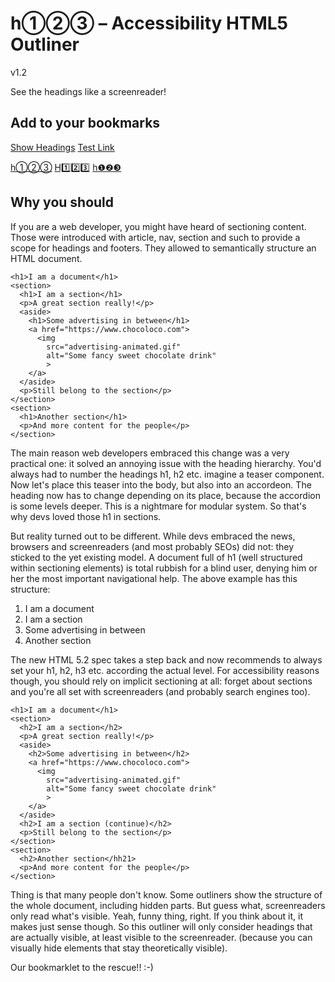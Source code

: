 # h①②③ – Accessibility HTML5 Outliner

v1.2

See the headings like a screenreader!

## Add to your bookmarks

[Show Headings][1]
[Test Link][2]

[h①②③][1]
[H1️⃣2️⃣3️⃣][1]
[h❶❷❸][1]

## Why you should

If you are a web developer, you might have heard of sectioning content. Those were introduced with article, nav, section and such to provide a scope for headings and footers. They allowed to semantically structure an HTML document.

    <h1>I am a document</h1>
    <section>
      <h1>I am a section</h1>
      <p>A great section really!</p>
      <aside>
        <h1>Some advertising in between</h1>
        <a href="https://www.chocoloco.com">
          <img
            src="advertising-animated.gif"
            alt="Some fancy sweet chocolate drink"
            >
        </a>
      </aside>
      <p>Still belong to the section</p>
    </section>
    <section>
      <h1>Another section</h1>
      <p>And more content for the people</p>
    </section>

The main reason web developers embraced this change was a very practical one: it solved an annoying issue with the heading hierarchy. You'd always had to number the headings h1, h2 etc. imagine a teaser component. Now let's place this teaser into the body, but also into an accordeon. The heading now has to change depending on its place, because the accordion is some levels deeper. This is a nightmare for modular system. So that's why devs loved those h1 in sections.

But reality turned out to be different. While devs embraced the news, browsers and screenreaders (and most probably SEOs) did not: they sticked to the yet existing model. A document full of h1 (well structured within sectioning elements) is total rubbish for a blind user, denying him or her the most important navigational help. The above example has this structure:

1. I am a document
2. I am a section
3. Some advertising in between
4. Another section

The new HTML 5.2 spec takes a step back and now recommends to always set your h1, h2, h3 etc. according the actual level. For accessibility reasons though, you should rely on implicit sectioning at all: forget about sections and you're all set with screenreaders (and probably search engines too).

    <h1>I am a document</h1>
    <section>
      <h2>I am a section</h2>
      <p>A great section really!</p>
      <aside>
        <h2>Some advertising in between</h2>
        <a href="https://www.chocoloco.com">
          <img
            src="advertising-animated.gif"
            alt="Some fancy sweet chocolate drink"
            >
        </a>
      </aside>
      <h2>I am a section (continue)</h2>
      <p>Still belong to the section</p>
    </section>
    <section>
      <h2>Another section</hh21>
      <p>And more content for the people</p>
    </section>

Thing is that many people don't know. Some outliners show the structure of the whole document, including hidden parts. But guess what, screenreaders only read what's visible. Yeah, funny thing, right. If you think about it, it makes just sense though. So this outliner will only consider headings that are actually visible, at least visible to the screenreader. (because you can visually hide elements that stay theoretically visible).

Our bookmarklet to the rescue!! :-)

[2]: https://test.com
[1]: javascript:(function(){%22use%20strict%22%3Bfunction%20_createForOfIteratorHelper(e%2Ct)%7Bvar%20i%3D%22undefined%22!%3Dtypeof%20Symbol%26%26e%5BSymbol.iterator%5D%7C%7Ce%5B%22%40%40iterator%22%5D%3Bif(!i)%7Bif(Array.isArray(e)%7C%7C(i%3D_unsupportedIterableToArray(e))%7C%7Ct%26%26e%26%26%22number%22%3D%3Dtypeof%20e.length)%7Bi%26%26(e%3Di)%3Bvar%20o%3D0%2Cn%3Dfunction()%7B%7D%3Breturn%7Bs%3An%2Cn%3Afunction()%7Breturn%20o%3E%3De.length%3F%7Bdone%3A!0%7D%3A%7Bdone%3A!1%2Cvalue%3Ae%5Bo%2B%2B%5D%7D%7D%2Ce%3Afunction(e)%7Bthrow%20e%7D%2Cf%3An%7D%7Dthrow%20new%20TypeError(%22Invalid%20attempt%20to%20iterate%20non-iterable%20instance.%5CnIn%20order%20to%20be%20iterable%2C%20non-array%20objects%20must%20have%20a%20%5BSymbol.iterator%5D()%20method.%22)%7Dvar%20r%2Cl%3D!0%2Ca%3D!1%3Breturn%7Bs%3Afunction()%7Bi%3Di.call(e)%7D%2Cn%3Afunction()%7Bvar%20e%3Di.next()%3Breturn%20l%3De.done%2Ce%7D%2Ce%3Afunction(e)%7Ba%3D!0%2Cr%3De%7D%2Cf%3Afunction()%7Btry%7Bl%7C%7Cnull%3D%3Di.return%7C%7Ci.return()%7Dfinally%7Bif(a)throw%20r%7D%7D%7D%7Dfunction%20_toConsumableArray(e)%7Breturn%20_arrayWithoutHoles(e)%7C%7C_iterableToArray(e)%7C%7C_unsupportedIterableToArray(e)%7C%7C_nonIterableSpread()%7Dfunction%20_nonIterableSpread()%7Bthrow%20new%20TypeError(%22Invalid%20attempt%20to%20spread%20non-iterable%20instance.%5CnIn%20order%20to%20be%20iterable%2C%20non-array%20objects%20must%20have%20a%20%5BSymbol.iterator%5D()%20method.%22)%7Dfunction%20_unsupportedIterableToArray(e%2Ct)%7Bif(e)%7Bif(%22string%22%3D%3Dtypeof%20e)return%20_arrayLikeToArray(e%2Ct)%3Bvar%20i%3D%7B%7D.toString.call(e).slice(8%2C-1)%3Breturn%22Object%22%3D%3D%3Di%26%26e.constructor%26%26(i%3De.constructor.name)%2C%22Map%22%3D%3D%3Di%7C%7C%22Set%22%3D%3D%3Di%3FArray.from(e)%3A%22Arguments%22%3D%3D%3Di%7C%7C%2F%5E(%3F%3AUi%7CI)nt(%3F%3A8%7C16%7C32)(%3F%3AClamped)%3FArray%24%2F.test(i)%3F_arrayLikeToArray(e%2Ct)%3Avoid%200%7D%7Dfunction%20_iterableToArray(e)%7Bif(%22undefined%22!%3Dtypeof%20Symbol%26%26null!%3De%5BSymbol.iterator%5D%7C%7Cnull!%3De%5B%22%40%40iterator%22%5D)return%20Array.from(e)%7Dfunction%20_arrayWithoutHoles(e)%7Bif(Array.isArray(e))return%20_arrayLikeToArray(e)%7Dfunction%20_arrayLikeToArray(e%2Ct)%7B(null%3D%3Dt%7C%7Ct%3Ee.length)%26%26(t%3De.length)%3Bfor(var%20i%3D0%2Co%3DArray(t)%3Bi%3Ct%3Bi%2B%2B)o%5Bi%5D%3De%5Bi%5D%3Breturn%20o%7Dvar%20containerId%3D%22a11y-bookmarklet%22%2CcontainerStyle%3D%22position%3A%20fixed%3B%20top%3A%200%3B%20right%3A%200%3B%20max-height%3A%20100%25%3B%20box-shadow%3A%200%200%2080px%20rgba(0%2C0%2C0%2C0.3)%3B%20width%3A%2020%25%3B%20min-width%3A%20320px%3B%20max-width%3A%20450px%3B%20z-index%3A%201000001%3B%22%2ChighlighterEl%3Ddocument.createElement(%22DIV%22)%3BhighlighterEl.id%3D%22h1-a11y-highlighterelement%22%2ChighlighterEl.style.cssText%3D%22pointer-events%3A%20none%3B%20position%3A%20fixed%3B%20border%3A%201px%20dashed%20%230081BE%3B%20box-shadow%3A%200%200%2054px%200%20rgba(0%2C84%2C150%2C0.3)%3B%20display%3A%20none%3B%20z-index%3A%201000000%3B%20transition%3A%20all%20200ms%3B%22%3Bvar%20container%3Ddocument.getElementById(containerId)%3Bcontainer%26%26document.body.removeChild(container)%2C(container%3Ddocument.createElement(%22DIV%22)).id%3DcontainerId%2Ccontainer.style.cssText%3DcontainerStyle%3Bvar%20iframe%3Ddocument.createElement(%22IFRAME%22)%3Biframe.style.width%3D%22100%25%22%2Ciframe.style.height%3D%22100%25%22%2Ciframe.style.borderWidth%3D%220%22%2Ciframe.setAttribute(%22title%22%2C%22H123%22)%3Bvar%20doc%2Coutline%3DgetOutline()%3Bfunction%20updateHeight()%7Bcontainer.style.height%3D%220px%22%2Ccontainer.style.height%3Ddoc.scrollingElement.scrollHeight%2B%22px%22%7Dfunction%20getOutline()%7Bfor(var%20e%3D0%2Ct%3DcustomQuerySelectorAll(document%2C'%3Ais(h1%2Ch2%2Ch3%2Ch4%2Ch5%2Ch6%2Ch7%2C%5Brole%3D%22heading%22%5D)%3Anot(%5Brole%3D%22presentation%22%5D)')%2Ci%3D%5B%5D%2Co%3D0%3Bo%3Ct.length%3Bo%2B%2B)%7Bvar%20n%3Dt%5Bo%5D%2Cr%3DisVisible(t%5Bo%5D)%2Cl%3DparseInt(n.getAttribute(%22aria-level%22)%7C%7Cn.nodeName.charAt(1))%3Bif(r)%7Bvar%20a%3Dl%3Ee%26%26l!%3D%3De%2B1%3Be%3Dl%7Delse%20a%3D!1%3Bi.push(%7Bvisible%3Ar%2Cvisuallyhidden%3Ar%26%26isVisuallyHidden(n)%2Cwrong%3Aa%2Clevel%3Al%2Cel%3An%7D)%7Dreturn%20i%7Dfunction%20countOutline(e%2Ct)%7Bfor(var%20i%3D0%2Co%3D0%3Bo%3Ce.length%3Bo%2B%2B)e%5Bo%5D%5Bt%5D%26%26i%2B%2B%3Breturn%20i%7Dfunction%20outlineToHTML(e)%7Bfor(var%20t%3D%22%22%2Ci%3D0%3Bi%3Ce.length%3Bi%2B%2B)%7Bvar%20o%3De%5Bi%5D%2Cn%3DtextContent(o.el).trim()%3Bt%2B%3D'%3Cli%20class%3D%22'%2Ct%2B%3Do.wrong%3F%22wrong-level%22%3A%22correct-level%22%2Ct%2B%3Do.visible%3F%22%22%3A%22%20hidden%22%2Ct%2B%3Do.visuallyhidden%3F%22%20visuallyhidden%22%3A%22%22%2Ct%2B%3Dn%3F%22%22%3A%22%20empty%22%2Ct%2B%3D'%22%20style%3D%22margin-left%3A%20'%2Bo.level%2B'em%3B%22%3E'%2Ct%2B%3D'%3Ca%20href%3D%22%23'%2Bi%2B'%22%20target%3D%22_top%22%3E'%2Ct%2B%3D'%3Cspan%20class%3D%22level%22%20data-level%3D%22'%2Bo.level%2B'%22%3E%3C%2Fspan%3E%20'%2Ct%2B%3D'%3Cspan%20class%3D%22text%22%3E'%2B(n%3FhtmlEntities(n)%3A%22%5Bempty%20or%20non-text%20heading%5D%22)%2B%22%3C%2Fspan%3E%22%2Ct%2B%3D%22%3C%2Fa%3E%22%2Ct%2B%3D%22%3C%2Fli%3E%22%7Dreturn'%3Cul%20id%3D%22headings%22%3E'%2Bt%2B%22%3C%2Ful%3E%22%7Dfunction%20htmlEntities(e)%7Breturn%20String(e).replace(%2F%26%2Fg%2C%22%26amp%3B%22).replace(%2F%3C%2Fg%2C%22%26lt%3B%22).replace(%2F%3E%2Fg%2C%22%26gt%3B%22).replace(%2F%22%2Fg%2C%22%26quot%3B%22)%7Dfunction%20isVisible(e)%7Bfor(var%20t%3Dwindow.getComputedStyle(e)%2Ci%3D!1%3Be%3B)%7Bif(%22none%22%3D%3D%3Dt.display)return!1%3Bif(!i)%7Bif(%22hidden%22%3D%3D%3Dt.visibility)return!1%3B%22visible%22%3D%3D%3Dt.visibility%26%26(i%3D!0)%7Dif(%22true%22%3D%3D%3De.getAttribute(%22aria-hidden%22))return!1%3Bvar%20o%3De.assignedSlot%7C%7Ce%3Be%3Do.parentElement%7C%7Co.getRootNode().host%3Btry%7Bt%3Dwindow.getComputedStyle(e)%7Dcatch(e)%7Breturn!0%7D%7Dreturn!0%7Dfunction%20isVisuallyHidden(e)%7Bvar%20t%3De.getBoundingClientRect(e)%3Bif(%22absolute%22%3D%3D%3Dwindow.getComputedStyle(e).position)%7Bif(t.width%3C%3D1%26%26t.height%3C%3D1)return!0%3Bif(t.right%3C%3D0)return!0%7D%7Dfunction%20highlightElement(e%2Ct)%7Bt%7C%7C(e.scrollIntoViewIfNeeded%3Fe.scrollIntoViewIfNeeded()%3Ae.scrollIntoView%26%26e.scrollIntoView())%2CsetTimeout((function()%7Bfor(var%20t%3De.getBoundingClientRect()%2Ci%3De.parentElement%3B!t.height%26%26!t.width%26%26!t.left%26%26!t.top%26%26i%3B)t%3Di.getBoundingClientRect()%2Ci%3Di.parentElement%3Bi%26%26((t%3D%7Bleft%3At.left%2Ctop%3At.top%2Cbottom%3At.bottom%2Cright%3At.right%7D).left%3DMath.min(window.innerWidth%2Ct.left)%2Ct.right%3DMath.max(0%2Ct.right)%2Ct.top%3DMath.min(window.innerHeight%2Ct.top)%2Ct.bottom%3DMath.max(0%2Ct.bottom)%2Cdocument.getElementById(highlighterEl.id)%7C%7Cdocument.body.appendChild(highlighterEl)%2ChighlighterEl.style.left%3Dt.left-10%2B%22px%22%2ChighlighterEl.style.width%3Dt.right-t.left%2B20%2B%22px%22%2ChighlighterEl.style.top%3Dt.top-10%2B%22px%22%2ChighlighterEl.style.height%3Dt.bottom-t.top%2B20%2B%22px%22%2ChighlighterEl.style.display%3D%22block%22)%7D)%2C100)%7Dfunction%20handleHoverHighlight(e)%7Bvar%20t%3Dfunction()%7Be.checked%3FenableHoverHighlight()%3AdisableHoverHighlight()%7D%3Bt()%2Ce.addEventListener(%22click%22%2Ct)%7Dfunction%20highlightLink(e)%7Bfor(var%20t%3Ddoc.querySelectorAll(%22%23headings%20a%22)%2Ci%3Dt.length-1%3Bi%3E%3D0%3Bi--)t%5Bi%5D%3D%3D%3De%3Ft%5Bi%5D.classList.add(%22is-active%22)%3At%5Bi%5D.classList.remove(%22is-active%22)%7Dfunction%20handleElementHover(e)%7Bfor(var%20t%3De.target%2Ci%3Ddocument.body.querySelectorAll(%22*%22)%2Co%3D!1%2Cn%3Di.length-1%3Bn%3E%3D0%3Bn--)%7Bvar%20r%3Di%5Bn%5D%3Bif(o)%7Bfor(var%20l%3Doutline.length-1%3Bl%3E%3D0%3Bl--)if(outline%5Bl%5D.el%3D%3D%3Dr%26%26outline%5Bl%5D.visible)return%20highlightElement(outline%5Bl%5D.el%2C!0)%2Cvoid%20highlightLink(doc.querySelector('%23headings%20a%5Bhref%3D%22%23'%2Bl%2B'%22%5D'))%7Delse%20r%3D%3D%3Dt%26%26(o%3D!0%2Cn%2B%2B)%7DhighlightLink(null)%7Dfunction%20enableHoverHighlight()%7Bdocument.body.addEventListener(%22mouseover%22%2ChandleElementHover)%7Dfunction%20disableHoverHighlight()%7Bdocument.body.removeEventListener(%22mouseover%22%2ChandleElementHover)%7Dfunction%20customQuerySelectorAll(e%2Ct)%7Bfor(var%20i%2Co%3D%5B%5D%2Cn%3Ddocument.createNodeIterator(e%2CNode.ELEMENT_NODE)%3Bi%3Dn.nextNode()%3B)i.matches(t)%3Fo.push(i)%3Ai.shadowRoot%26%26o.push.apply(o%2C_toConsumableArray(customQuerySelectorAll(i.shadowRoot%2Ct)))%3Breturn%20o%7Dfunction%20textContent(e)%7Bvar%20t%2Ci%3D%5Be.textContent%5D%2Co%3D_createForOfIteratorHelper(e.querySelectorAll(%22slot%22))%3Btry%7Bfor(o.s()%3B!(t%3Do.n()).done%3B)%7Bvar%20n%2Cr%3D_createForOfIteratorHelper(t.value.assignedNodes())%3Btry%7Bfor(r.s()%3B!(n%3Dr.n()).done%3B)%7Bvar%20l%3Dn.value%3Bi.push(l.textContent)%7D%7Dcatch(e)%7Br.e(e)%7Dfinally%7Br.f()%7D%7D%7Dcatch(e)%7Bo.e(e)%7Dfinally%7Bo.f()%7Dreturn%20i.filter(Boolean).join(%22%20%22)%7Dcontainer.appendChild(iframe)%2Ciframe.onload%3Dfunction()%7Biframe.onload%3Dfunction()%7B%7D%2C(doc%3Diframe.contentWindow.document).open()%2Cdoc.write('%3Chtml%3E%20%3Chead%3E%20%3Cmeta%20name%3D%22viewport%22%20content%3D%22width%3Ddevice-width%2Cminimum-scale%3D1.0%2Cinitial-scale%3D1%2Cuser-scalable%3Dyes%22%3E%20%3Cstyle%3E%20*%20%7B%20margin%3A%200%3B%20padding%3A%200%3B%20border%3A%200%3B%20%7D%20body%20%7B%20font%3A%2014px%2F1.6%20sans%3B%20font-family%3A%20-apple-system%2C%20BlinkMacSystemFont%2C%20%22Segoe%20UI%22%2C%20Helvetica%2C%20Arial%2C%20sans-serif%2C%20%22Apple%20Color%20Emoji%22%2C%20%22Segoe%20UI%20Emoji%22%2C%20%22Segoe%20UI%20Symbol%22%3B%20color%3A%20%23284900%3B%20background%3A%20rgba(255%2C255%2C255%2C0.95)%3B%20white-space%3A%20nowrap%3B%20overflow-x%3A%20hidden%3B%20text-overflow%3A%20ellipsis%3B%20padding%3A%2015px%3B%20padding-bottom%3A%2030px%3B%20%7D%20ul%20%7B%20margin%3A%200%200%200%20-10px%3B%20padding%3A%200%3B%20%7D%20li%20%7B%20color%3A%20%23284900%3B%20list-style%3A%20none%3B%20margin-left%3A%2020px%3B%20display%3A%20-webkit-flex%3B%20display%3A%20flex%3B%20%7D%20a%20%7B%20color%3A%20inherit%3B%20text-decoration%3A%20none%3B%20display%3A%20inline-block%3B%20max-width%3A%2030em%3B%20overflow%3A%20hidden%3B%20text-overflow%3A%20ellipsis%3B%20padding%3A%202px%204px%202px%2025px%3B%20position%3A%20relative%3B%20line-height%3A%201.3%3B%20border-radius%3A%203px%3B%20%7D%20a%20%3E%20.level%20%7B%20display%3A%20inline-block%3B%20background-color%3A%20currentColor%3B%20font-size%3A%2085%25%3B%20font-weight%3A%20bold%3B%20width%3A%202.7ex%3B%20height%3A%202.7ex%3B%20text-align%3A%20center%3B%20box-sizing%3A%20border-box%3B%20position%3A%20absolute%3B%20left%3A%202px%3B%20top%3A%202px%3B%20padding-top%3A%201px%3B%20%7D%20a%20%3E%20.level%3Abefore%20%7B%20content%3A%20attr(data-level)%3B%20color%3A%20white%3B%20%7D%20li.hidden%20%7B%20color%3A%20black%3B%20text-decoration%3A%20line-through%3B%20opacity%3A%200.5%3B%20%7D%20li.empty%20%7B%20font-style%3A%20italic%3B%20%7D%20.result%3Anot(.show-hidden)%20li.hidden%20%7B%20display%3A%20none%3B%20%7D%20.result.mark-visuallyhidden%20li.visuallyhidden%20.level%3Abefore%20%7B%20color%3A%20inherit%3B%20%7D%20.result.mark-visuallyhidden%20li.visuallyhidden%20.level%20%7B%20border%3A%201px%20dashed%3B%20background%3A%20white%3B%20%7D%20li.wrong-level%20%7B%20color%3A%20%23AF3A37%3B%20%7D%20a.is-active%20%7B%20box-shadow%3A%200%200%205px%201px%20%233CBEFF%3B%20%7D%20a%3Ahover%20%7B%20background-color%3A%20currentColor%3B%20%7D%20a%3Ahover%20%3E%20.text%20%7B%20color%3A%20white%3B%20%7D%20a%3Ahover%20%3E%20.level%20%7B%20background-color%3A%20transparent%3B%20%7D%20header%20%7B%20padding-top%3A%205px%3B%20padding-bottom%3A%2015px%3B%20padding-right%3A%205em%3B%20margin-bottom%3A%201em%3B%20border-bottom%3A%201px%20solid%20%23eee%3B%20%7D%20legend%20%7B%20margin-right%3A%201em%3B%20font-weight%3A%20bold%3B%20%7D%20%40media%20(min-width%3A%20340px)%20%7B%20legend%20%7B%20float%3A%20left%3B%20%7D%20%7D%20.options%20%7B%20display%3A%20-webkit-flex%3B%20display%3A%20flex%3B%20-webkit-flex-wrap%3A%20wrap%3B%20flex-wrap%3A%20wrap%3B%20%7D%20.options%20.input%20%7B%20margin-right%3A%202em%3B%20%7D%20.count%20%7B%20background%3A%20%23ddd%3B%20border-radius%3A%204px%3B%20padding%3A%201px%203px%3B%20%7D%20.tooltip%20%7B%20position%3A%20relative%3B%20%7D%20.tooltip%3Abefore%20%7B%20content%3A%20%5C'%E2%84%B9%EF%B8%8F%5C'%3B%20%7D%20.tooltip%3Afocus%3Aafter%2C%20.tooltip%3Ahover%3Aafter%20%7B%20content%3A%20attr(title)%3B%20position%3A%20absolute%3B%20background%3A%20white%3B%20padding%3A%204px%2010px%3B%20top%3A%2070%25%3B%20left%3A%2070%25%3B%20width%3A%2010em%3B%20box-shadow%3A%200%202px%2020px%20rgba(0%2C0%2C0%2C0.3)%3B%20white-space%3A%20normal%3B%20border-radius%3A%208px%3B%20border-top-left-radius%3A%200%3B%20z-index%3A%201%3B%20pointer-events%3A%20none%3B%20%7D%20.button-close%20%7B%20position%3A%20absolute%3B%20top%3A%2015px%3B%20right%3A%2015px%3B%20padding%3A%205px%2010px%3B%20border-radius%3A%205px%3B%20border%3A%200%3B%20font-size%3A%20inherit%3B%20color%3A%20white%3B%20background-color%3A%20%23284900%3B%20cursor%3A%20pointer%3B%20%7D%20.button-close%3Ahover%20%7B%20color%3A%20white%3B%20background-color%3A%20%23284900%3B%20%7D%20%3C%2Fstyle%3E%20%3C%2Fhead%3E%20%3Cbody%3E%20%3Cheader%3E%20%3Cbutton%20class%3D%22button-close%22%20data-action%3D%22close%22%3EClose%3C%2Fbutton%3E%20%3Ch1%3EH123%3C%2Fh1%3E%20%3Cfieldset%3E%20%3Clegend%3EOptions%3C%2Flegend%3E%20%3Cdiv%20class%3D%22options%22%3E%20%3Cdiv%20class%3D%22input%22%3E%20%3Cinput%20type%3D%22checkbox%22%20name%3D%22options%22%20id%3D%22o-hidden%22%3E%20%3Clabel%20for%3D%22o-hidden%22%3EShow%20hidden%20%3Cspan%20class%3D%22count%22%20id%3D%22o-hidden-count%22%3E%3C%2Fspan%3E%20%3Cspan%20class%3D%22tooltip%22%20title%3D%22also%20hidden%20for%20screenreaders%22%20tabindex%3D%220%22%3E%3C%2Fspan%3E%3C%2Flabel%3E%20%3C%2Fdiv%3E%20%3Cdiv%20class%3D%22input%22%3E%20%3Cinput%20type%3D%22checkbox%22%20name%3D%22options%22%20id%3D%22o-visuallyhidden%22%3E%20%3Clabel%20for%3D%22o-visuallyhidden%22%3EMark%20visually%20hidden%20%3Cspan%20class%3D%22count%22%20id%3D%22o-visuallyhidden-count%22%3E%3C%2Fspan%3E%20%3Cspan%20class%3D%22tooltip%22%20title%3D%22only%20visible%20for%20screenreaders%22%20tabindex%3D%220%22%3E%3C%2Fspan%3E%3C%2Flabel%3E%20%3C%2Fdiv%3E%20%3Cdiv%20class%3D%22input%22%3E%20%3Cinput%20type%3D%22checkbox%22%20name%3D%22options%22%20id%3D%22o-highlight%22%3E%20%3Clabel%20for%3D%22o-highlight%22%3EHover-Highlight%20%3Cspan%20class%3D%22tooltip%22%20title%3D%22Highlight%20the%20corresponding%20heading%20when%20hovering%20over%20elements%20of%20the%20page%22%20tabindex%3D%220%22%3E%3C%2Fspan%3E%3C%2Flabel%3E%20%3C%2Fdiv%3E%20%3C%2Fdiv%3E%20%3C%2Ffieldset%3E%20%3C%2Fheader%3E%20%3Cmain%20id%3D%22result%22%20class%3D%22result%22%3E%20%3C%2Fmain%3E%20%3C%2Fbody%3E%20%3C%2Fhtml%3E%20')%2Cdoc.close()%3Bvar%20e%3Ddoc.querySelector('%5Bdata-action%3D%22close%22%5D')%3Be%26%26e.addEventListener(%22click%22%2C(function(e)%7BdisableHoverHighlight()%2Cwindow.removeEventListener(%22resize%22%2CupdateHeight)%2Cdocument.body.removeChild(container)%2Cdocument.getElementById(highlighterEl.id)%26%26document.body.removeChild(highlighterEl)%7D))%3Bvar%20t%3Ddoc.querySelector(%22%23result%22)%3Bfunction%20i(e%2Ct)%7Bvar%20i%3Ddoc.getElementById(e)%2Co%3Ddoc.querySelector(%22.result%22)%3Bif(i)%7Bvar%20n%3Dfunction(e)%7Bi.checked%3Fo.classList.add(t)%3Ao.classList.remove(t)%2Ce%26%26updateHeight()%7D%3Bi.addEventListener(%22change%22%2Cn%2C!1)%2Ci.addEventListener(%22click%22%2Cn%2C!1)%2Cn()%7D%7Dt%26%26(t.innerHTML%3DoutlineToHTML(outline))%2C(t%3Ddoc.querySelector(%22%23o-hidden-count%22))%26%26(t.innerText%3Doutline.length-countOutline(outline%2C%22visible%22))%2C(t%3Ddoc.querySelector(%22%23o-visuallyhidden-count%22))%26%26(t.innerText%3DcountOutline(outline%2C%22visuallyhidden%22))%2Ci(%22o-hidden%22%2C%22show-hidden%22)%2Ci(%22o-visuallyhidden%22%2C%22mark-visuallyhidden%22)%2ChandleHoverHighlight(doc.getElementById(%22o-highlight%22))%2CupdateHeight()%2Cdoc.addEventListener(%22mouseover%22%2C(function(e)%7Bvar%20t%3Bif(%22A%22%3D%3D%3De.target.nodeName.toUpperCase()%3Ft%3De.target%3Ae.target.parentElement%26%26%22A%22%3D%3D%3De.target.parentElement.nodeName.toUpperCase()%26%26(t%3De.target.parentElement)%2Ct)%7Bvar%20i%3DparseInt(t.getAttribute(%22href%22).substr(1)%2C10)%3BhighlightElement(outline%5Bi%5D.el)%7D%7D)%2C!1)%2Cwindow.addEventListener(%22resize%22%2CupdateHeight)%7D%2Cdocument.body.appendChild(container)%3B}())
